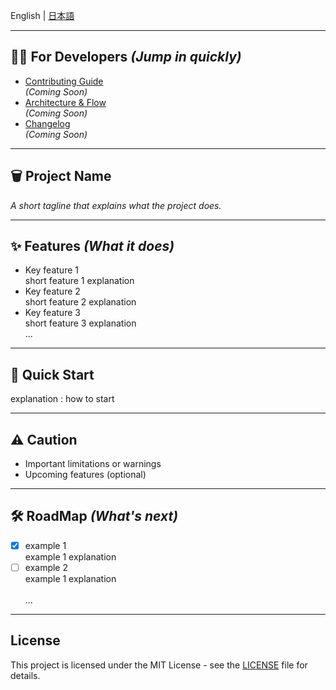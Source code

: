 English | [日本語](docs/lang/README_JA.md)

---

## 👩‍💻 For Developers *(Jump in quickly)*

* [Contributing Guide](docs/CONTRIBUTING.md)
  <br>*(Coming Soon)*
* [Architecture & Flow](docs/ARCHITECTURE.md)
  <br>*(Coming Soon)*
* [Changelog](docs/CHANGELOG.md)
  <br>*(Coming Soon)*
---

## 🗑️ Project Name

*A short tagline that explains what the project does.*

---

## ✨ Features *(What it does)*

* Key feature 1
  <br>short feature 1 explanation
* Key feature 2
  <br>short feature 2 explanation
* Key feature 3
  <br>short feature 3 explanation
<br>...
---

## 🚀 Quick Start

explanation : how to start

---

## ⚠️ Caution

* Important limitations or warnings
* Upcoming features (optional)

---

## 🛠️ RoadMap *(What's next)*
- [x] example 1
  <br>example 1 explanation
- [ ] example 2
  <br>example 1 explanation  
<br>...
---

## License
This project is licensed under the MIT License - see the [LICENSE](LICENSE) file for details.
